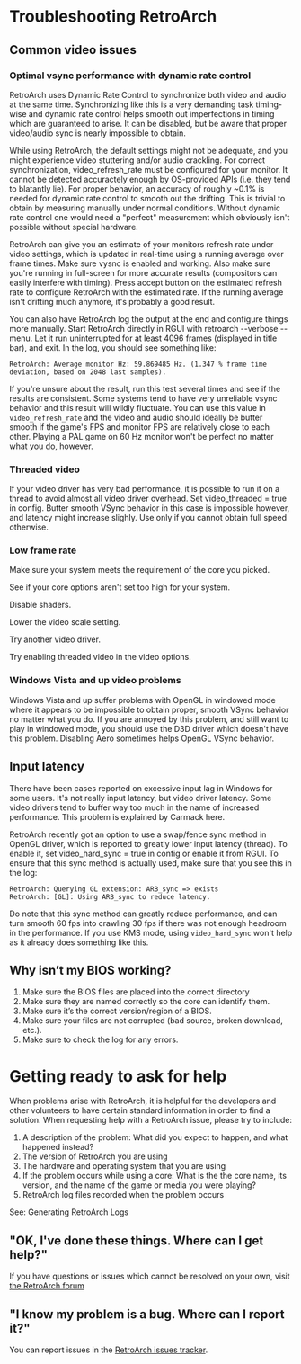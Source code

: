 # Troubleshooting RetroArch

## Common video issues

### Optimal vsync performance with dynamic rate control
RetroArch uses Dynamic Rate Control to synchronize both video and audio at the same time. Synchronizing like this is a very demanding task timing-wise and dynamic rate control helps smooth out imperfections in timing which are guaranteed to arise. It can be disabled, but be aware that proper video/audio sync is nearly impossible to obtain.

While using RetroArch, the default settings might not be adequate, and you might experience video stuttering and/or audio crackling. For correct synchronization, video_refresh_rate must be configured for your monitor. It cannot be detected accuractely enough by OS-provided APIs (i.e. they tend to blatantly lie). For proper behavior, an accuracy of roughly ~0.1% is needed for dynamic rate control to smooth out the drifting. This is trivial to obtain by measuring manually under normal conditions. Without dynamic rate control one would need a "perfect" measurement which obviously isn't possible without special hardware.

RetroArch can give you an estimate of your monitors refresh rate under video settings, which is updated in real-time using a running average over frame times. Make sure vysnc is enabled and working. Also make sure you're running in full-screen for more accurate results (compositors can easily interfere with timing). Press accept button on the estimated refresh rate to configure RetroArch with the estimated rate. If the running average isn't drifting much anymore, it's probably a good result.

You can also have RetroArch log the output at the end and configure things more manually. Start RetroArch directly in RGUI with retroarch --verbose --menu. Let it run uninterrupted for at least 4096 frames (displayed in title bar), and exit. In the log, you should see something like:

    RetroArch: Average monitor Hz: 59.869485 Hz. (1.347 % frame time deviation, based on 2048 last samples).

If you're unsure about the result, run this test several times and see if the results are consistent. Some systems tend to have very unreliable vsync behavior and this result will wildly fluctuate. You can use this value in `video_refresh_rate` and the video and audio should ideally be butter smooth if the game's FPS and monitor FPS are relatively close to each other. Playing a PAL game on 60 Hz monitor won't be perfect no matter what you do, however.

### Threaded video
If your video driver has very bad performance, it is possible to run it on a thread to avoid almost all video driver overhead. Set video_threaded = true in config. Butter smooth VSync behavior in this case is impossible however, and latency might increase slighly. Use only if you cannot obtain full speed otherwise.

### Low frame rate

Make sure your system meets the requirement of the core you picked.

 See if your core options aren't set too high for your system.
 
Disable shaders.

Lower the video scale setting.
	
Try another video driver.
	
Try enabling threaded video in the video options.

### Windows Vista and up video problems
Windows Vista and up suffer problems with OpenGL in windowed mode where it appears to be impossible to obtain proper, smooth VSync behavior no matter what you do. If you are annoyed by this problem, and still want to play in windowed mode, you should use the D3D driver which doesn't have this problem. Disabling Aero sometimes helps OpenGL VSync behavior.

## Input latency
There have been cases reported on excessive input lag in Windows for some users. It's not really input latency, but video driver latency. Some video drivers tend to buffer way too much in the name of increased performance. This problem is explained by Carmack here.

RetroArch recently got an option to use a swap/fence sync method in OpenGL driver, which is reported to greatly lower input latency (thread). To enable it, set video_hard_sync = true in config or enable it from RGUI. To ensure that this sync method is actually used, make sure that you see this in the log:

    RetroArch: Querying GL extension: ARB_sync => exists
    RetroArch: [GL]: Using ARB_sync to reduce latency.
    
Do note that this sync method can greatly reduce performance, and can turn smooth 60 fps into crawling 30 fps if there was not enough headroom in the performance. If you use KMS mode, using `video_hard_sync` won't help as it already does something like this.

## Why isn’t my BIOS working?

1. Make sure the BIOS files are placed into the correct directory
2. Make sure they are named correctly so the core can identify them.
3. Make sure it’s the correct version/region of a BIOS.
4. Make sure your files are not corrupted (bad source, broken download, etc.).
5. Make sure to check the log for any errors.

# Getting ready to ask for help

When problems arise with RetroArch, it is helpful for the developers and other volunteers to have certain standard information in order to find a solution. When requesting help with a RetroArch issue, please try to include:

1. A description of the problem: What did you expect to happen, and what happened instead?
2. The version of RetroArch you are using
3. The hardware and operating system that you are using
4. If the problem occurs while using a core: What is the the core name, its version, and the name of the game or media you were playing?
5. RetroArch log files recorded when the problem occurs

See: Generating RetroArch Logs

## "OK, I've done these things. Where can I get help?"
If you have questions or issues which cannot be resolved on your own, visit [the RetroArch forum](http://forums.libretro.com/)

## "I know my problem is a bug. Where can I report it?"
You can report issues in the [RetroArch issues tracker](https://github.com/libretro/RetroArch/issues).

